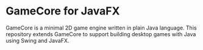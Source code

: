 # GameCore for JavaFX

GameCore is a minimal 2D game engine written in plain Java language. This repository extends GameCore to support building desktop games with Java using Swing and JavaFX.

